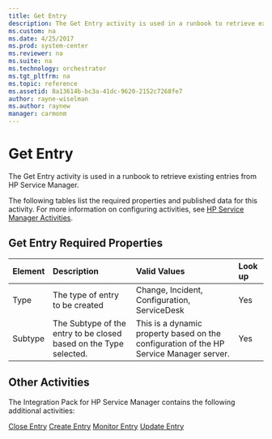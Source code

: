 ```yaml
---
title: Get Entry
description: The Get Entry activity is used in a runbook to retrieve existing entries from HP Service Manager.
ms.custom: na
ms.date: 4/25/2017
ms.prod: system-center
ms.reviewer: na
ms.suite: na
ms.technology: orchestrator
ms.tgt_pltfrm: na
ms.topic: reference
ms.assetid: 8a13614b-bc3a-41dc-9620-2152c7268fe7
author: rayne-wiselman
ms.author: raynew
manager: carmonm
---
```


# Get Entry

The Get Entry activity is used in a runbook to retrieve existing entries from HP Service Manager.

The following tables list the required properties and published data for this activity. For more information on configuring activities, see [HP Service Manager Activities](service-manager-activities.md).

## Get Entry Required Properties

| Element | Description   | Valid Values   | Look up |
|:---|:---|:---|:---|
| Type   | The type of entry to be created   | Change, Incident, Configuration, ServiceDesk   | Yes   |
| Subtype | The Subtype of the entry to be closed based on the Type selected. | This is a dynamic property based on the configuration of the HP Service Manager server. | Yes   |

## Other Activities

The Integration Pack for HP Service Manager contains the following additional activities:

[Close Entry](close-entry.md)
[Create Entry](create-entry.md)
[Monitor Entry](monitor-entry.md)
[Update Entry](update-entry.md)
